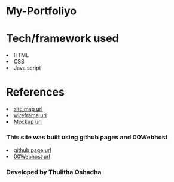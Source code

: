 # My-Portfoliyo
<h1> Tech/framework used </h1>
<ui>
   <li> HTML </li>
   <li> CSS </li>
   <li> Java script </li>
</ui>

<h1> References </h1>
<ui>
   <li><a href src=" https://www.gloomaps.com/e3md3f3V7k" target="_blank"> site map url </a></li>
   <li><a href src=" https://https://wireframe.cc/hRcV7S" target="_blank"> wireframe url </a></li>
   <li><a href src=" https://https://wireframe.cc/hRcV7S" target="_blank"> Mockup url </a></li>

</ui>

<h3> This site was built using github pages and 00Webhost </h3>
<ui>
   <li><a href src="[https://thulithaoshadha.github.io/My-Portfoliyo/](https://thulithaoshadha.github.io/My-Portfoliyo/)" target="_blank"> github page url </a></li>
   <li><a href src="[[ https://https://wireframe.cc/hRcV7S](http://thulithaoshadha.epizy.com/)](http://thulithaoshadha.epizy.com/?i=1)" target="_blank"> 00Webhost url </a></li>
</ui>

<h3> Developed by Thulitha Oshadha </h3>
